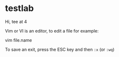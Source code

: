 # testlab

Hi, tee at 4

Vim or VI is an editor, to edit a file for example:

   vim file.name

To save an exit, press the ESC key and then `:x` (or `:wq`)
